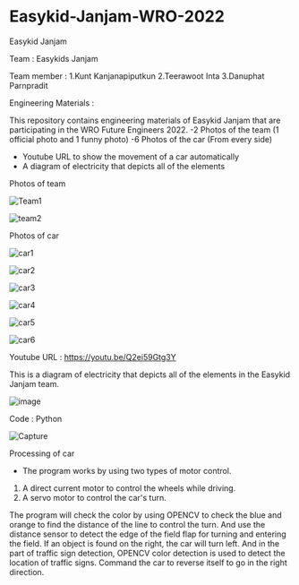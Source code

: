 # Easykid-Janjam-WRO-2022
Easykid Janjam

Team : Easykids Janjam 

Team member : 1.Kunt Kanjanapiputkun 2.Teerawoot Inta 3.Danuphat Parnpradit

Engineering Materials :

This repository contains engineering materials of Easykid Janjam that are participating in the WRO Future Engineers 2022.
-2 Photos of the team (1 official photo and 1 funny photo)
-6 Photos of the car (From every side)
- Youtube URL to show the movement of a car automatically
- A diagram of electricity that depicts all of the elements

Photos of team

![Team1](https://user-images.githubusercontent.com/66768662/185031250-51b07066-3b64-4f47-b390-d9cd958c689c.PNG)

![team2](https://user-images.githubusercontent.com/66768662/185031257-3f6bd22f-9723-464b-a31b-c4eed973c0d9.PNG)


Photos of car

![car1](https://user-images.githubusercontent.com/66768662/185031111-fd3302bf-ccf6-467c-950f-caeabb3ec585.PNG)

![car2](https://user-images.githubusercontent.com/66768662/185031124-c8176ed1-3cb9-4694-ac1e-37af42d264ee.PNG)

![car3](https://user-images.githubusercontent.com/66768662/185031133-6d6e7814-812b-407f-abe5-490a27b8656a.PNG)

![car4](https://user-images.githubusercontent.com/66768662/185031140-5409e14e-ee60-4ddf-8251-1ea69210d49f.PNG)

![car5](https://user-images.githubusercontent.com/66768662/185031148-7a6ed2bb-4380-4808-a24d-77146275c58c.PNG)

![car6](https://user-images.githubusercontent.com/66768662/185031153-2a38f7c3-2eb8-4b88-b0c1-d2371a5a2942.PNG)




Youtube URL : https://youtu.be/Q2ei59Gtg3Y

This is a diagram of electricity that depicts all of the elements in the Easykid Janjam team.

![image](https://user-images.githubusercontent.com/66768662/185032734-c0115b00-643a-4e0f-9e95-ff9b99e622bb.png)

Code : Python

![Capture](https://user-images.githubusercontent.com/66768662/185032690-89d0b3a1-7599-49ff-9195-f85edd635636.PNG)

Processing of car

- The program works by using two types of motor control. 

1. A direct current motor to control the wheels while driving. 
2. A servo motor to control the car's turn. 

The program will check the color by using OPENCV to check the blue and orange to find the distance of the line to control the turn. And use the distance sensor to detect the edge of the field flap for turning and entering the field. If an object is found on the right, the car will turn left. And in the part of traffic sign detection, OPENCV color detection is used to detect the location of traffic signs. Command the car to reverse itself to go in the right direction.
